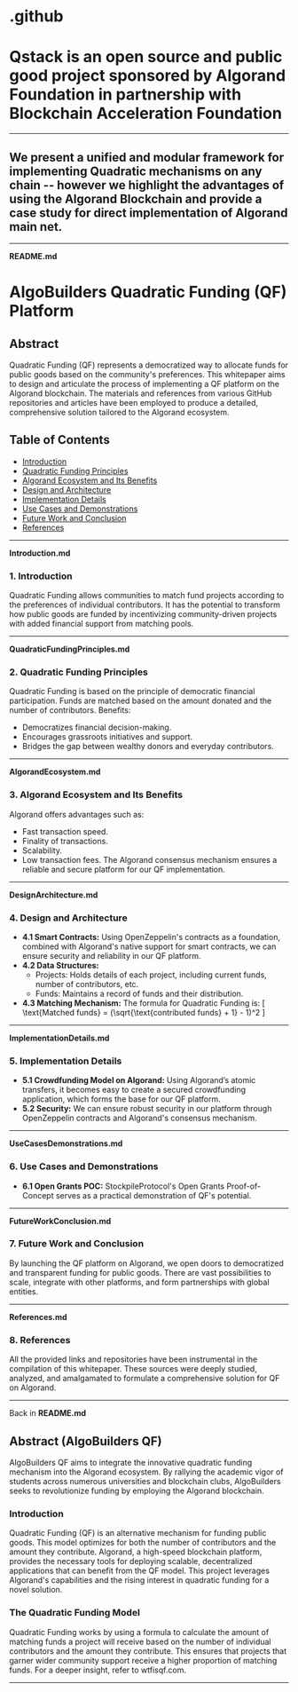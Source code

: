 # .github
# Qstack is an open source and public good project sponsored by Algorand Foundation in partnership with Blockchain Acceleration Foundation 
---
## We present a unified and modular framework for implementing Quadratic mechanisms on any chain -- however we highlight the advantages of using the Algorand Blockchain and provide a case study for direct implementation of Algorand main net. 

---

**README.md**

# AlgoBuilders Quadratic Funding (QF) Platform

## Abstract
Quadratic Funding (QF) represents a democratized way to allocate funds for public goods based on the community's preferences. This whitepaper aims to design and articulate the process of implementing a QF platform on the Algorand blockchain. The materials and references from various GitHub repositories and articles have been employed to produce a detailed, comprehensive solution tailored to the Algorand ecosystem.

## Table of Contents
- [Introduction](#introduction)
- [Quadratic Funding Principles](#quadratic-funding-principles)
- [Algorand Ecosystem and Its Benefits](#algorand-ecosystem-and-its-benefits)
- [Design and Architecture](#design-and-architecture)
- [Implementation Details](#implementation-details)
- [Use Cases and Demonstrations](#use-cases-and-demonstrations)
- [Future Work and Conclusion](#future-work-and-conclusion)
- [References](#references)

---

**Introduction.md**

### 1. Introduction
Quadratic Funding allows communities to match fund projects according to the preferences of individual contributors. It has the potential to transform how public goods are funded by incentivizing community-driven projects with added financial support from matching pools.

---

**QuadraticFundingPrinciples.md**

### 2. Quadratic Funding Principles
Quadratic Funding is based on the principle of democratic financial participation. Funds are matched based on the amount donated and the number of contributors.
Benefits:
- Democratizes financial decision-making.
- Encourages grassroots initiatives and support.
- Bridges the gap between wealthy donors and everyday contributors.

---

**AlgorandEcosystem.md**

### 3. Algorand Ecosystem and Its Benefits
Algorand offers advantages such as:
- Fast transaction speed.
- Finality of transactions.
- Scalability.
- Low transaction fees.
The Algorand consensus mechanism ensures a reliable and secure platform for our QF implementation.

---

**DesignArchitecture.md**

### 4. Design and Architecture
- **4.1 Smart Contracts:** Using OpenZeppelin's contracts as a foundation, combined with Algorand's native support for smart contracts, we can ensure security and reliability in our QF platform.
- **4.2 Data Structures:** 
  - Projects: Holds details of each project, including current funds, number of contributors, etc.
  - Funds: Maintains a record of funds and their distribution.
- **4.3 Matching Mechanism:** The formula for Quadratic Funding is:
\[ \text{Matched funds} = (\sqrt{\text{contributed funds} + 1} - 1)^2 \]

---

**ImplementationDetails.md**

### 5. Implementation Details
- **5.1 Crowdfunding Model on Algorand:** Using Algorand’s atomic transfers, it becomes easy to create a secured crowdfunding application, which forms the base for our QF platform.
- **5.2 Security:** We can ensure robust security in our platform through OpenZeppelin contracts and Algorand's consensus mechanism.

---

**UseCasesDemonstrations.md**

### 6. Use Cases and Demonstrations
- **6.1 Open Grants POC:** StockpileProtocol's Open Grants Proof-of-Concept serves as a practical demonstration of QF's potential.

---

**FutureWorkConclusion.md**

### 7. Future Work and Conclusion
By launching the QF platform on Algorand, we open doors to democratized and transparent funding for public goods. There are vast possibilities to scale, integrate with other platforms, and form partnerships with global entities.

---

**References.md**

### 8. References
All the provided links and repositories have been instrumental in the compilation of this whitepaper. These sources were deeply studied, analyzed, and amalgamated to formulate a comprehensive solution for QF on Algorand.

---

Back in **README.md**

## Abstract (AlgoBuilders QF)
AlgoBuilders QF aims to integrate the innovative quadratic funding mechanism into the Algorand ecosystem. By rallying the academic vigor of students across numerous universities and blockchain clubs, AlgoBuilders seeks to revolutionize funding by employing the Algorand blockchain.

### Introduction
Quadratic Funding (QF) is an alternative mechanism for funding public goods. This model optimizes for both the number of contributors and the amount they contribute. Algorand, a high-speed blockchain platform, provides the necessary tools for deploying scalable, decentralized applications that can benefit from the QF model. This project leverages Algorand's capabilities and the rising interest in quadratic funding for a novel solution.

### The Quadratic Funding Model
Quadratic Funding works by using a formula to calculate the amount of matching funds a project will receive based on the number of individual contributors and the amount they contribute. This ensures that projects that garner wider community support receive a higher proportion of matching funds. For a deeper insight, refer to wtfisqf.com.

---

